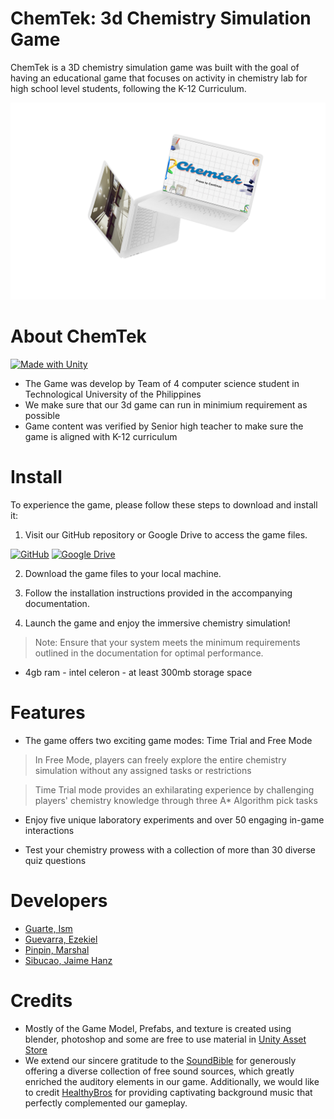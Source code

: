 # ChemTek: 3d Chemistry Simulation Game
ChemTek is a 3D chemistry simulation game was built with the goal of having an educational game that focuses on activity in chemistry lab for high school level students, following the K-12 Curriculum. 

![Image here](https://github.com/jaimehanz/ChemTek/blob/main/mockup.png)

# About ChemTek

[![Made with Unity](https://img.shields.io/badge/Made%20with-Unity-57b9d3.svg?style=flat&logo=unity)](https://unity3d.com)
* The Game was develop by Team of 4 computer science student in Technological University of the Philippines
* We make sure that our 3d game can run in minimium requirement as possible
* Game content was verified by Senior high teacher to make sure the game is aligned with K-12 curriculum

# Install
To experience the game, please follow these steps to download and install it:

1. Visit our GitHub repository or Google Drive to access the game files.

[![GitHub](https://img.shields.io/badge/github-%23121011.svg?style=for-the-badge&logo=github&logoColor=white)](https://github.com/jaimehanz/ChemTek/)
[![Google Drive](https://img.shields.io/badge/Google%20Drive-4285F4?style=for-the-badge&logo=googledrive&logoColor=white)](https://drive.google.com/file/d/13X-d1uvxXo0RW__6xb2w6XogWFD4NicO/view)

2. Download the game files to your local machine.

3. Follow the installation instructions provided in the accompanying documentation.
 
4. Launch the game and enjoy the immersive chemistry simulation!

>Note: Ensure that your system meets the minimum requirements outlined in the documentation for optimal performance.
* 4gb ram - intel celeron - at least 300mb storage space

# Features
* The game offers two exciting game modes: Time Trial and Free Mode

> In Free Mode, players can freely explore the entire chemistry simulation without any assigned tasks or restrictions

> Time Trial mode provides an exhilarating experience by challenging players' chemistry knowledge through three A* Algorithm pick tasks

* Enjoy five unique laboratory experiments and over 50 engaging in-game interactions

* Test your chemistry prowess with a collection of more than 30 diverse quiz questions

# Developers
* [Guarte, Ism](https://github.com/LearningNooooob)
* [Guevarra, Ezekiel](https://github.com/zekguevarra)
* [Pinpin, Marshal](https://github.com/OfficialMisuki)
* [Sibucao, Jaime Hanz](https://github.com/jaimehanz)

# Credits
* Mostly of the Game Model, Prefabs, and texture is created using blender, photoshop and some are free to use material in [Unity Asset Store](https://assetstore.unity.com/)
* We extend our sincere gratitude to the [SoundBible](https://soundbible.com/) for generously offering a diverse collection of free sound sources, which greatly enriched the auditory elements in our game. Additionally, we would like to credit [HealthyBros](https://www.youtube.com/@HeatleyBros) for providing captivating background music that perfectly complemented our gameplay.
